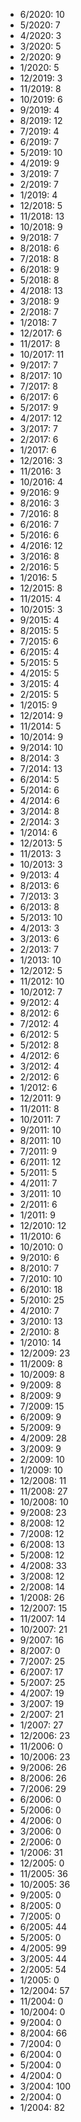 *  6/2020: 10
*  5/2020: 7
*  4/2020: 3
*  3/2020: 5
*  2/2020: 9
*  1/2020: 5
*  12/2019: 3
*  11/2019: 8
*  10/2019: 6
*  9/2019: 4
*  8/2019: 12
*  7/2019: 4
*  6/2019: 7
*  5/2019: 10
*  4/2019: 9
*  3/2019: 7
*  2/2019: 7
*  1/2019: 4
*  12/2018: 5
*  11/2018: 13
*  10/2018: 9
*  9/2018: 7
*  8/2018: 6
*  7/2018: 8
*  6/2018: 9
*  5/2018: 8
*  4/2018: 13
*  3/2018: 9
*  2/2018: 7
*  1/2018: 7
*  12/2017: 6
*  11/2017: 8
*  10/2017: 11
*  9/2017: 7
*  8/2017: 10
*  7/2017: 8
*  6/2017: 6
*  5/2017: 9
*  4/2017: 12
*  3/2017: 7
*  2/2017: 6
*  1/2017: 6
*  12/2016: 3
*  11/2016: 3
*  10/2016: 4
*  9/2016: 9
*  8/2016: 3
*  7/2016: 8
*  6/2016: 7
*  5/2016: 6
*  4/2016: 12
*  3/2016: 8
*  2/2016: 5
*  1/2016: 5
*  12/2015: 8
*  11/2015: 4
*  10/2015: 3
*  9/2015: 4
*  8/2015: 5
*  7/2015: 6
*  6/2015: 4
*  5/2015: 5
*  4/2015: 5
*  3/2015: 4
*  2/2015: 5
*  1/2015: 9
*  12/2014: 9
*  11/2014: 5
*  10/2014: 9
*  9/2014: 10
*  8/2014: 3
*  7/2014: 13
*  6/2014: 5
*  5/2014: 6
*  4/2014: 6
*  3/2014: 8
*  2/2014: 3
*  1/2014: 6
*  12/2013: 5
*  11/2013: 3
*  10/2013: 3
*  9/2013: 4
*  8/2013: 6
*  7/2013: 3
*  6/2013: 8
*  5/2013: 10
*  4/2013: 3
*  3/2013: 6
*  2/2013: 7
*  1/2013: 10
*  12/2012: 5
*  11/2012: 10
*  10/2012: 7
*  9/2012: 4
*  8/2012: 6
*  7/2012: 4
*  6/2012: 5
*  5/2012: 8
*  4/2012: 6
*  3/2012: 4
*  2/2012: 6
*  1/2012: 6
*  12/2011: 9
*  11/2011: 8
*  10/2011: 7
*  9/2011: 10
*  8/2011: 10
*  7/2011: 9
*  6/2011: 12
*  5/2011: 5
*  4/2011: 7
*  3/2011: 10
*  2/2011: 6
*  1/2011: 9
*  12/2010: 12
*  11/2010: 6
*  10/2010: 0
*  9/2010: 6
*  8/2010: 7
*  7/2010: 10
*  6/2010: 18
*  5/2010: 25
*  4/2010: 7
*  3/2010: 13
*  2/2010: 8
*  1/2010: 14
*  12/2009: 23
*  11/2009: 8
*  10/2009: 8
*  9/2009: 8
*  8/2009: 9
*  7/2009: 15
*  6/2009: 9
*  5/2009: 9
*  4/2009: 28
*  3/2009: 9
*  2/2009: 10
*  1/2009: 10
*  12/2008: 11
*  11/2008: 27
*  10/2008: 10
*  9/2008: 23
*  8/2008: 12
*  7/2008: 12
*  6/2008: 13
*  5/2008: 12
*  4/2008: 33
*  3/2008: 12
*  2/2008: 14
*  1/2008: 26
*  12/2007: 15
*  11/2007: 14
*  10/2007: 21
*  9/2007: 16
*  8/2007: 0
*  7/2007: 25
*  6/2007: 17
*  5/2007: 25
*  4/2007: 19
*  3/2007: 19
*  2/2007: 21
*  1/2007: 27
*  12/2006: 23
*  11/2006: 0
*  10/2006: 23
*  9/2006: 26
*  8/2006: 26
*  7/2006: 29
*  6/2006: 0
*  5/2006: 0
*  4/2006: 0
*  3/2006: 0
*  2/2006: 0
*  1/2006: 31
*  12/2005: 0
*  11/2005: 36
*  10/2005: 36
*  9/2005: 0
*  8/2005: 0
*  7/2005: 0
*  6/2005: 44
*  5/2005: 0
*  4/2005: 99
*  3/2005: 44
*  2/2005: 54
*  1/2005: 0
*  12/2004: 57
*  11/2004: 0
*  10/2004: 0
*  9/2004: 0
*  8/2004: 66
*  7/2004: 0
*  6/2004: 0
*  5/2004: 0
*  4/2004: 0
*  3/2004: 100
*  2/2004: 0
*  1/2004: 82